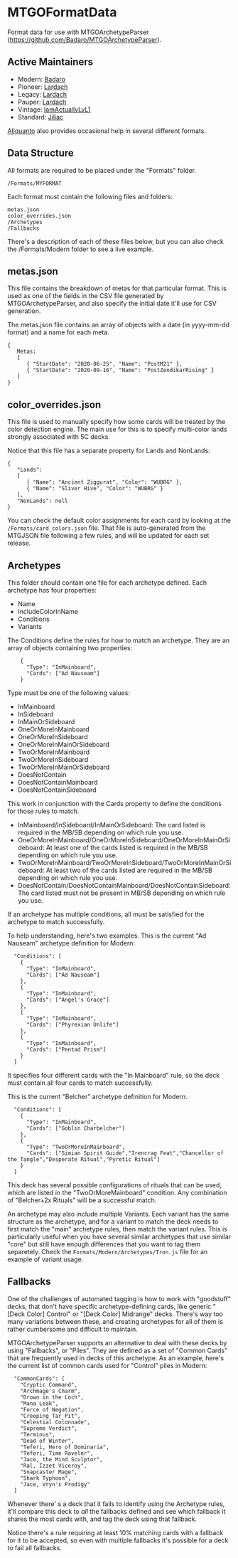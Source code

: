
# MTGOFormatData
Format data for use with MTGOArchetypeParser (https://github.com/Badaro/MTGOArchetypeParser).

## Active Maintainers

* Modern: [Badaro](https://github.com/Badaro)
* Pioneer: [Lardach](https://github.com/Lardach)
* Legacy: [Lardach](https://github.com/Lardach)
* Pauper: [Lardach](https://github.com/Lardach)
* Vintage: [IamActuallyLvL1](https://github.com/IamActuallyLvL1)
* Standard: [Jiliac](https://github.com/Jiliac)

[Aliquanto](https://github.com/Aliquanto3) also provides occasional help in several different formats.

## Data Structure

All formats are required to be placed under the "Formats" folder.

```/Formats/MYFORMAT```

Each format must contain the following files and folders:

```
metas.json
color_overrides.json
/Archetypes
/Fallbacks
```

There's a description of each of these files below, but you can also check the /Formats/Modern folder to see a live example.

## metas.json

This file contains the breakdown of metas for that particular format. This is used as one of the fields in the CSV file generated by MTGOArchetypeParser, and also specify the initial date it'll use for CSV generation. 

The metas.json file contains an array of objects with a date (in yyyy-mm-dd format) and a name for each meta.

```    
{
   Metas:
   [
      { "StartDate": "2020-06-25", "Name": "PostM21" },
      { "StartDate": "2020-09-16", "Name": "PostZendikarRising" }
   ]
}
```

## color_overrides.json

This file is used to manually specify how some cards will be treated by the color detection engine. The main use for this is to specify multi-color lands strongly associated with 5C decks.

Notice that this file has a separate property for Lands and NonLands:

```    
{
   "Lands":
   [
      { "Name": "Ancient Ziggurat", "Color": "WUBRG" },
      { "Name": "Sliver Hive", "Color": "WUBRG" }
   ],
   "NonLands": null   
}
```

You can check the default color assignments for each card by looking at the ```/Formats/card_colors.json``` file. That file is auto-generated from the MTGJSON file following a few rules, and will be updated for each set release.

## Archetypes

This folder should contain one file for each archetype defined. Each archetype has four properties:

* Name
* IncludeColorInName
* Conditions
* Variants

The Conditions define the rules for how to match an archetype. They are an array of objects containing two properties:

```
    {
      "Type": "InMainboard",
      "Cards": ["Ad Nauseam"]
    }
```

Type must be one of the following values:

* InMainboard
* InSideboard
* InMainOrSideboard
* OneOrMoreInMainboard
* OneOrMoreInSideboard
* OneOrMoreInMainOrSideboard
* TwoOrMoreInMainboard
* TwoOrMoreInSideboard
* TwoOrMoreInMainOrSideboard
* DoesNotContain
* DoesNotContainMainboard
* DoesNotContainSideboard

This work in conjunction with the Cards property to define the conditions for those rules to match.

* InMainboard/InSideboard/InMainOrSideboard: The card listed is required in the MB/SB depending on which rule you use.
* OneOrMoreInMainboard/OneOrMoreInSideboard/OneOrMoreInMainOrSideboard: At least one of the cards listed is required in the MB/SB depending on which rule you use.
* TwoOrMoreInMainboard/TwoOrMoreInSideboard/TwoOrMoreInMainOrSideboard: At least two of the cards listed are required in the MB/SB depending on which rule you use.
* DoesNotContain/DoesNotContainMainboard/DoesNotContainSideboard: The card listed must not be present in MB/SB depending on which rule you use.

If an archetype has multiple conditions, all must be satisfied for the archetype to match successfully. 

To help understanding, here's two examples. This is the current "Ad Nauseam" archetype definition for Modern:

```
  "Conditions": [
    {
      "Type": "InMainboard",
      "Cards": ["Ad Nauseam"]
    },
    {
      "Type": "InMainboard",
      "Cards": ["Angel's Grace"]
    },
    {
      "Type": "InMainboard",
      "Cards": ["Phyrexian Unlife"]
    },
    {
      "Type": "InMainboard",
      "Cards": ["Pentad Prism"]
    }
  ]
```

It specifies four different cards with the "In Mainboard" rule, so the deck must contain all four cards to match successfully.

This is the current "Belcher" archetype definition for Modern.

```
  "Conditions": [
    {
      "Type": "InMainboard",
      "Cards": ["Goblin Charbelcher"]
    },
    {
      "Type": "TwoOrMoreInMainboard",
      "Cards": ["Simian Spirit Guide","Irencrag Feat","Chancellor of the Tangle","Desperate Ritual","Pyretic Ritual"]
    }
  ]
```

This deck has several possible configurations of rituals that can be used, which are listed in the "TwoOrMoreMainboard" condition. Any combination of "Belcher+2x Rituals" will be a successful match.

An archetype may also include multiple Variants. Each variant has the same structure as the archetype, and for a variant to match the deck needs to first match the "main" archetype rules, then match the variant rules. This is particularly useful when you have several similar archetypes that use similar "core" but still have enough differences that you want to tag them separetely. Check the ```Formats/Modern/Archetypes/Tron.js``` file for an example of variant usage.

## Fallbacks

One of the challenges of automated tagging is how to work with "goodstuff" decks, that don't have specific archetype-defining cards, like generic "[Deck Color] Control" or "[Deck Color] Midrange" decks. There's way too many variations between these, and creating archetypes for all of them is rather cumbersome and difficult to maintain.

MTGOArchetypeParser supports an alternative to deal with these decks by using "Fallbacks", or "Piles". They are defined as a set of "Common Cards" that are frequently used in decks of this archetype. As an example, here's the current list of common cards used for "Control" piles in Modern:

```
  "CommonCards": [
    "Cryptic Command",
    "Archmage's Charm",
    "Drown in the Loch",
    "Mana Leak",
    "Force of Negation",
    "Creeping Tar Pit",
    "Celestial Colonnade",
    "Supreme Verdict",
    "Terminus",
    "Dead of Winter",
    "Teferi, Hero of Dominaria",
    "Teferi, Time Raveler",
    "Jace, the Mind Sculptor",
    "Ral, Izzet Viceroy",
    "Snapcaster Mage",
    "Shark Typhoon",
    "Jace, Vryn's Prodigy"
  ]
```

Whenever there' s a deck that it fails to identify using the Archetype rules, it'll compare this deck to *all* the fallbacks defined and see which fallback it shares the most cards with, and tag the deck using that fallback.

Notice there's a rule requiring at least 10% matching cards with a fallback for it to be accepted, so even with multiple fallbacks it's possible for a deck to fail all fallbacks.
